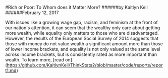 #Rich or Poor: To Whom does it Matter More?
######by Kaitlyn Keil
######February 12, 2017

With issues like a growing wage gap, racism, and feminism at the front of our nation's attention, it can seem that the wealthy only care about getting more wealth, while equality only matters to those who are disadvantaged. However, the results of the European Social Survey of 2014 suggests that those with money do not value wealth a significant amount more than those of lower income brackets, and equality is not only valued at the same level across income brackets, but is consistently rated as more important than wealth. To learn more, [read on]
 (https://github.com/KaitlynKeil/ThinkStats2/blob/master/code/reports/report1.md)
